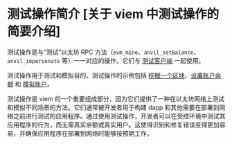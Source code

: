 # 测试操作简介 [关于 viem 中测试操作的简要介绍]

测试操作是与“测试”以太坊 RPC 方法（`evm_mine`、`anvil_setBalance`、`anvil_impersonate` 等）一一对应的操作。它们与 [测试客户端](/docs/clients/test) 一起使用。

测试操作用于测试和模拟目的。测试操作的示例包括 [挖掘一个区块](/docs/actions/test/mine)、[设置账户余额](/docs/actions/test/setBalance) 和 [模拟账户](/docs/actions/test/impersonateAccount)。

测试操作是 viem 的一个重要组成部分，因为它们提供了一种在以太坊网络上测试和模拟不同场景的方法。它们通常被开发者用于构建 dapp 和其他需要在部署到网络之前进行测试的应用程序。通过使用测试操作，开发者可以在受控环境中测试其应用程序的行为，而无需真实余额或真实用户。这使得识别和修复错误变得更加容易，并确保应用程序在部署到网络时能够按预期工作。